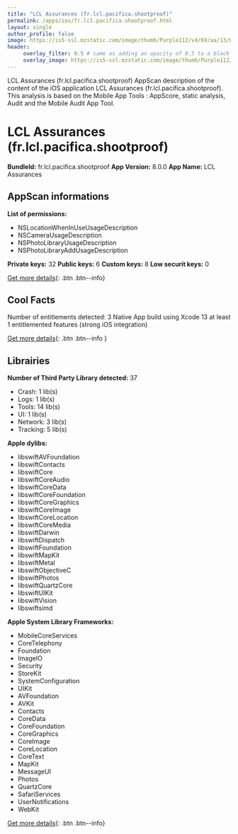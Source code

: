 ```yaml
---
title: "LCL Assurances (fr.lcl.pacifica.shootproof)"
permalink: /apps/ios/fr.lcl.pacifica.shootproof.html
layout: single
author_profile: false
image: https://is5-ssl.mzstatic.com/image/thumb/Purple112/v4/69/aa/13/69aa1300-c58f-6a20-5bad-ff0b1f720918/AppIcon-0-0-1x_U007emarketing-0-0-0-9-0-0-sRGB-0-0-0-GLES2_U002c0-512MB-85-220-0-0.png/512x512bb.jpg
header: 
     overlay_filter: 0.5 # same as adding an opacity of 0.5 to a black background
     overlay_image: https://is5-ssl.mzstatic.com/image/thumb/Purple112/v4/69/aa/13/69aa1300-c58f-6a20-5bad-ff0b1f720918/AppIcon-0-0-1x_U007emarketing-0-0-0-9-0-0-sRGB-0-0-0-GLES2_U002c0-512MB-85-220-0-0.png/512x512bb.jpg
---
```

LCL Assurances (fr.lcl.pacifica.shootproof) AppScan description of the content of the iOS application LCL Assurances (fr.lcl.pacifica.shootproof). This analysis is based on the Mobile App Tools : AppScore, static analysis, Audit and the Mobile Audit App Tool.

# LCL Assurances (fr.lcl.pacifica.shootproof)

**BundleId:** fr.lcl.pacifica.shootproof
**App Version:** 8.0.0
**App Name:** LCL Assurances


## AppScan informations 

**List of permissions:** 
- NSLocationWhenInUseUsageDescription
- NSCameraUsageDescription
- NSPhotoLibraryUsageDescription
- NSPhotoLibraryAddUsageDescription
  
  
**Private keys:** 32
**Public keys:** 6
**Custom keys:** 8
**Low securit keys:** 0
  
[Get more details](/pricing.html){: .btn .btn--info}

## Cool Facts

Number of entitlements detected: 3
Native App
build using Xcode 13
at least 1 entitlemented features (strong iOS integration)
  
[Get more details](/pricing.html){: .btn .btn--info }

## Librairies 
**Number of Third Party Library detected:** 37
- Crash: 1 lib(s)
- Logs: 1 lib(s)
- Tools: 14 lib(s)
- UI: 1 lib(s)
- Network: 3 lib(s)
- Tracking: 5 lib(s)


**Apple dylibs:**
- libswiftAVFoundation
- libswiftContacts
- libswiftCore
- libswiftCoreAudio
- libswiftCoreData
- libswiftCoreFoundation
- libswiftCoreGraphics
- libswiftCoreImage
- libswiftCoreLocation
- libswiftCoreMedia
- libswiftDarwin
- libswiftDispatch
- libswiftFoundation
- libswiftMapKit
- libswiftMetal
- libswiftObjectiveC
- libswiftPhotos
- libswiftQuartzCore
- libswiftUIKit
- libswiftVision
- libswiftsimd


**Apple System Library Frameworks:**
- MobileCoreServices
- CoreTelephony
- Foundation
- ImageIO
- Security
- StoreKit
- SystemConfiguration
- UIKit
- AVFoundation
- AVKit
- Contacts
- CoreData
- CoreFoundation
- CoreGraphics
- CoreImage
- CoreLocation
- CoreText
- MapKit
- MessageUI
- Photos
- QuartzCore
- SafariServices
- UserNotifications
- WebKit


  
[Get more details](/pricing.html){: .btn .btn--info}

